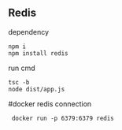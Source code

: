 ## Redis

dependency

```
npm i
npm install redis
```

run cmd

```
tsc -b
node dist/app.js
```

#docker redis connection

```
 docker run -p 6379:6379 redis
```
